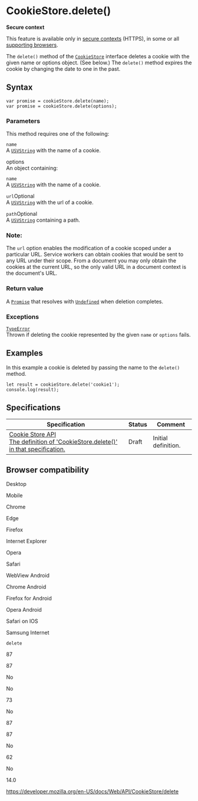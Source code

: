 # CookieStore.delete()

**Secure context**

This feature is available only in [secure contexts](https://developer.mozilla.org/en-US/docs/Web/Security/Secure_Contexts) (HTTPS), in some or all [supporting browsers](#browser_compatibility).

The `delete()` method of the [`CookieStore`](../cookiestore) interface deletes a cookie with the given name or options object. (See below.) The `delete()` method expires the cookie by changing the date to one in the past.

## Syntax

    var promise = cookieStore.delete(name);
    var promise = cookieStore.delete(options);

### Parameters

This method requires one of the following:

`name`  
A [`USVString`](../usvstring) with the name of a cookie.

options  
An object containing:

`name`  
A [`USVString`](../usvstring) with the name of a cookie.

`url`<span class="badge inline optional">Optional</span>  
A [`USVString`](../usvstring) with the url of a cookie.

`path`<span class="badge inline optional">Optional</span>  
A [`USVString`](../usvstring) containing a path.

### Note:

The `url` option enables the modification of a cookie scoped under a particular URL. Service workers can obtain cookies that would be sent to any URL under their scope. From a document you may only obtain the cookies at the current URL, so the only valid URL in a document context is the document's URL.

### Return value

A [`Promise`](https://developer.mozilla.org/en-US/docs/Web/JavaScript/Reference/Global_Objects/Promise) that resolves with [`Undefined`](https://developer.mozilla.org/en-US/docs/Web/JavaScript/Reference/Global_Objects/undefined) when deletion completes.

### Exceptions

[`TypeError`](https://developer.mozilla.org/en-US/docs/Web/JavaScript/Reference/Global_Objects/TypeError)  
Thrown if deleting the cookie represented by the given `name` or `options` fails.

## Examples

In this example a cookie is deleted by passing the name to the `delete()` method.

    let result = cookieStore.delete('cookie1');
    console.log(result);

## Specifications

<table><thead><tr class="header"><th>Specification</th><th>Status</th><th>Comment</th></tr></thead><tbody><tr class="odd"><td><a href="https://wicg.github.io/cookie-store/#CookieStore-delete">Cookie Store API<br />
<span class="small">The definition of 'CookieStore.delete()' in that specification.</span></a></td><td><span class="spec-draft">Draft</span></td><td>Initial definition.</td></tr></tbody></table>

## Browser compatibility

Desktop

Mobile

Chrome

Edge

Firefox

Internet Explorer

Opera

Safari

WebView Android

Chrome Android

Firefox for Android

Opera Android

Safari on IOS

Samsung Internet

`delete`

87

87

No

No

73

No

87

87

No

62

No

14.0

<a href="https://developer.mozilla.org/en-US/docs/Web/API/CookieStore/delete" class="_attribution-link">https://developer.mozilla.org/en-US/docs/Web/API/CookieStore/delete</a>
